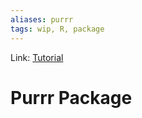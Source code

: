 ```yaml
---
aliases: purrr
tags: wip, R, package
---
```

Link: [Tutorial](https://jennybc.github.io/purrr-tutorial/index.html)

# Purrr Package